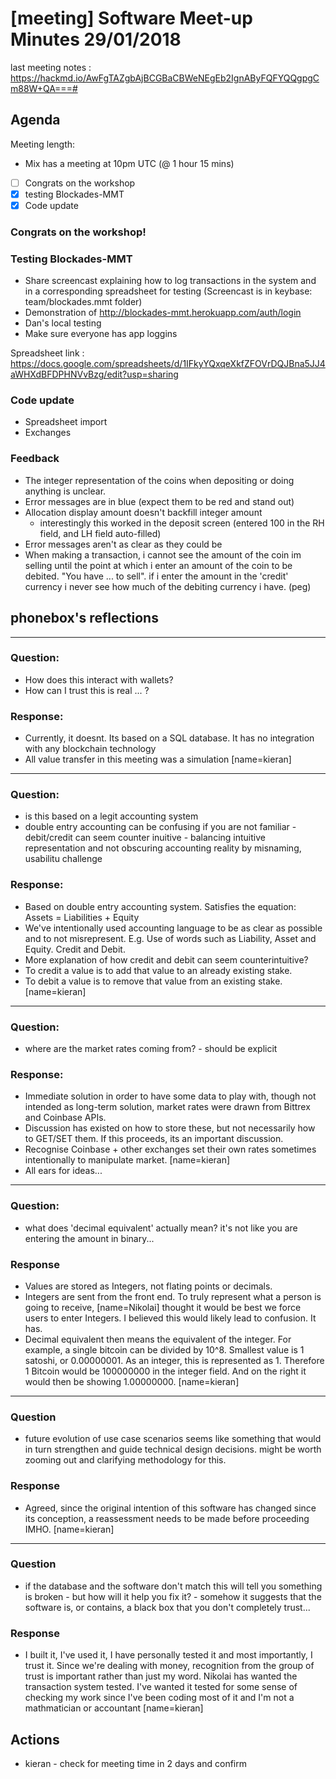 # [meeting] Software Meet-up Minutes 29/01/2018

last meeting notes : https://hackmd.io/AwFgTAZgbAjBCGBaCBWeNEgEb2IgnAByFQFYQQgpgCm88W+QA===#

## Agenda

Meeting length: 
- Mix has a meeting at 10pm UTC (@ 1 hour 15 mins)

- [ ] Congrats on the workshop
- [x] testing Blockades-MMT
- [x] Code update

### Congrats on the workshop!

### Testing Blockades-MMT
* Share screencast explaining how to log transactions in the system and in a corresponding spreadsheet for testing
(Screencast is in keybase: team/blockades.mmt folder)
* Demonstration of http://blockades-mmt.herokuapp.com/auth/login
* Dan's local testing
* Make sure everyone has app loggins

Spreadsheet link : https://docs.google.com/spreadsheets/d/1IFkyYQxqeXkfZFOVrDQJBna5JJ4aWHXdBFDPHNVvBzg/edit?usp=sharing


### Code update

* Spreadsheet import
* Exchanges

### Feedback

- The integer representation of the coins when depositing or doing anything is unclear.
- Error messages are in blue (expect them to be red and stand out)
- Allocation display amount doesn't backfill integer amount
  - interestingly this worked in the deposit screen (entered 100 in the RH field, and LH field auto-filled)
- Error messages aren't as clear as they could be
- When making a transaction, i cannot see the amount of the coin im selling until the point at which i enter an amount of the coin to be debited.  "You have ... to sell". if i enter the amount in the 'credit' currency i never see how much of the debiting currency i have. (peg)



## phonebox's reflections 
---
### Question: 

* How does this interact with wallets?
* How can I trust this is real ... ? 

### Response:
* Currently, it doesnt. Its based on a SQL database. It has no integration with any blockchain technology
* All value transfer in this meeting was a simulation [name=kieran]

---

### Question:
- is this based on a legit accounting system
- double entry accounting can be confusing if you are not familiar - debit/credit can seem counter inuitive - balancing intuitive representation and not obscuring accounting reality by misnaming, usabilitu challenge

### Response:
* Based on double entry accounting system. Satisfies the equation: Assets = Liabilities + Equity
* We've intentionally used accounting language to be as clear as possible and to not misrepresent. E.g. Use of words such as Liability, Asset and Equity. Credit and Debit. 
* More explanation of how credit and debit can seem counterintuitive? 
* To credit a value is to add that value to an already existing stake. 
* To debit a value is to remove that value from an existing stake. [name=kieran]

---
### Question:
- where are the market rates coming from? - should be explicit

### Response: 
- Immediate solution in order to have some data to play with, though not intended as long-term solution, market rates were drawn from Bittrex and Coinbase APIs. 
- Discussion has existed on how to store these, but not necessarily how to GET/SET them. If this proceeds, its an important discussion.
- Recognise Coinbase + other exchanges set their own rates sometimes intentionally to manipulate market. [name=kieran]
- All ears for ideas...

---
### Question:

- what does 'decimal equivalent' actually mean? it's not like you are entering the amount in binary...

### Response
- Values are stored as Integers, not flating points or decimals. 
- Integers are sent from the front end. To truly represent what a person is going to receive, [name=Nikolai] thought it would be best we force users to enter Integers. I believed this would likely lead to confusion. It has.
- Decimal equivalent then means the equivalent of the integer. For example, a single bitcoin can be divided by 10^8. Smallest value is 1 satoshi, or 0.00000001. As an integer, this is represented as 1. Therefore 1 Bitcoin would be 100000000 in the integer field. And on the right it would then be showing 1.00000000. [name=kieran]

---
### Question
- future evolution of use case scenarios seems like something that would in turn strengthen and guide technical design decisions. might be worth zooming out and clarifying methodology for this.

### Response
* Agreed, since the original intention of this software has changed since its conception, a reassessment needs to be made before proceeding IMHO. [name=kieran]

---
### Question
- if the database and the software don't match this will tell you something is broken - but how will it help you fix it? - somehow it suggests that the software is, or contains, a black box that you don't completely trust...

### Response
- I built it, I've used it, I have personally tested it and most importantly, I trust it. Since we're dealing with money, recognition from the group of trust is important rather than just my word. Nikolai has wanted the transaction system tested. I've wanted it tested for some sense of checking my work since I've been coding most of it and I'm not a mathmatician or accountant [name=kieran]


## Actions

- kieran - check for meeting time in 2 days and confirm






